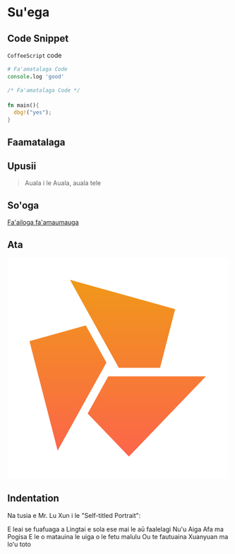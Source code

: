 [Fa'amatalaga fa'alelalolagi Markdown]:#

# Su'ega

## Code Snippet

`CoffeeScript` code

```coffee
# Fa'amatalaga Code
console.log 'good'


```

```rust
/* Fa'amatalaga Code */

fn main(){
  dbg!("yes");
}
```

## Faamatalaga

<!-- HTML 注释 --> 

<!-- 多行注释 --> 

## Upusii

> Auala i le Auala, auala tele

## So'oga

[Fa'ailoga fa'amaumauga](https://github.com/xxai-art/xxai-art-md)

## Ata

![xxAI.Fa'ailoga Fa'ailoga Ata](https://raw.githubusercontent.com/xxai-art/web/main/file/svg/logo.svg)

## Indentation

Na tusia e Mr. Lu Xun i le "Self-titled Portrait":

  E leai se fuafuaga a Lingtai e sola ese mai le aū faalelagi
  Nu'u Aiga Afa ma Pogisa
  E le o matauina le uiga o le fetu malulu
  Ou te fautuaina Xuanyuan ma loʻu toto
